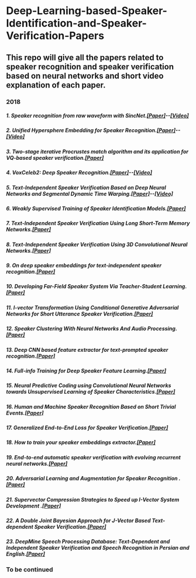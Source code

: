 # Deep-Learning-based-Speaker-Identification-and-Speaker-Verification-Papers
## This repo will give all the papers related to speaker recognition and speaker verification based on neural networks and short video explanation of each paper.

### 2018
##### 1. Speaker recognition from raw waveform with SincNet.[\[Paper\]](https://arxiv.org/pdf/1808.00158.pdf)--[\[Video\]](https://www.youtube.com/watch?v=sendxu-rHlY&t=12s)
##### 2. Unified Hypersphere Embedding for Speaker Recognition.[\[Paper\]](https://arxiv.org/pdf/1807.08312)--[\[Video\]](https://www.youtube.com/watch?v=i9f0xKHj-UI)
##### 3. Two-stage iterative Procrustes match algorithm and its application for VQ-based speaker verification.[\[Paper\]](https://arxiv.org/pdf/1807.03587)
##### 4. VoxCeleb2: Deep Speaker Recognition.[\[Paper\]](https://arxiv.org/pdf/1806.05622)--[\[Video\]](https://www.youtube.com/watch?v=05FIR8HNuz0&t=4s)
##### 5. Text-Independent Speaker Verification Based on Deep Neural Networks and Segmental Dynamic Time Warping.[\[Paper\]](https://arxiv.org/pdf/1806.09932.pdf)--[\[Video\]](https://www.youtube.com/watch?v=LKRw5_qEKPo&t=932s)
##### 6. Weakly Supervised Training of Speaker Identification Models.[\[Paper\]](https://arxiv.org/pdf/1806.08621.pdf)
##### 7. Text-Independent Speaker Verification Using Long Short-Term Memory Networks.[\[Paper\]](https://arxiv.org/pdf/1805.00604.pdf)
##### 8. Text-Independent Speaker Verification Using 3D Convolutional Neural Networks.[\[Paper\]](https://arxiv.org/pdf/1705.09422.pdf)
##### 9. On deep speaker embeddings for text-independent speaker recognition.[\[Paper\]](https://arxiv.org/pdf/1804.10080.pdf)
##### 10. Developing Far-Field Speaker System Via Teacher-Student Learning.[\[Paper\]](https://arxiv.org/pdf/1804.05166.pdf)
##### 11. I-vector Transformation Using Conditional Generative Adversarial Networks for Short Utterance Speaker Verification.[\[Paper\]](https://arxiv.org/pdf/1804.00290.pdf)
##### 12. Speaker Clustering With Neural Networks And Audio Processing.[\[Paper\]](https://arxiv.org/pdf/1803.08276.pdf)
##### 13. Deep CNN based feature extractor for text-prompted speaker recognition.[\[Paper\]](https://arxiv.org/pdf/1803.05307.pdf)
##### 14. Full-info Training for Deep Speaker Feature Learning.[\[Paper\]](https://arxiv.org/pdf/1711.00366.pdf)
##### 15. Neural Predictive Coding using Convolutional Neural Networks towards Unsupervised Learning of Speaker Characteristics.[\[Paper\]](https://arxiv.org/pdf/1802.07860.pdf)
##### 16. Human and Machine Speaker Recognition Based on Short Trivial Events.[\[Paper\]](https://arxiv.org/pdf/1711.05443.pdf)
##### 17. Generalized End-to-End Loss for Speaker Verification.[\[Paper\]](https://arxiv.org/pdf/1710.10467.pdf)
##### 18. How to train your speaker embeddings extractor.[\[Paper\]](https://www.sri.com/sites/default/files/publications/how_to_train_your_speaker_embeddings_extractor.submitted.pdf)
##### 19. End-to-end automatic speaker verification with evolving recurrent neural networks.[\[Paper\]](http://www.eurecom.fr/en/publication/5540/download/sec-publi-5540_1.pdf) 
##### 20. Adversarial Learning and Augmentation for Speaker Recognition .[\[Paper\]](https://www.isca-speech.org/archive/Odyssey_2018/pdfs/33.pdf)
##### 21. Supervector Compression Strategies to Speed up I-Vector System Development .[\[Paper\]](https://arxiv.org/pdf/1805.01156.pdf)
##### 22. A Double Joint Bayesian Approach for J-Vector Based Text-dependent Speaker Verification.[\[Paper\]](https://arxiv.org/pdf/1711.06434.pdf)
##### 23. DeepMine Speech Processing Database: Text-Dependent and Independent Speaker Verification and Speech Recognition in Persian and English.[\[Paper\]](https://pdfs.semanticscholar.org/c59e/1f92d8ea0dd7801a2c8459258bfd8901ba78.pdf?_ga=2.124500616.385918562.1536232475-392779797.1536058063)

### To be continued


